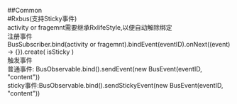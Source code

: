 ##Common  
#Rxbus(支持Sticky事件)  
activity or fragemnt需要继承RxlifeStyle,以便自动解除绑定  
注册事件  
BusSubscriber.bind(activity or fragemnt).bindEvent(eventID).onNext((event) -> {}).create( isSticky )  
触发事件  
普通事件:  BusObservable.bind().sendEvent(new BusEvent(eventID, "content"))  
sticky事件:BusObservable.bind().sendStickyEvent(new BusEvent(eventID, "content"))  
